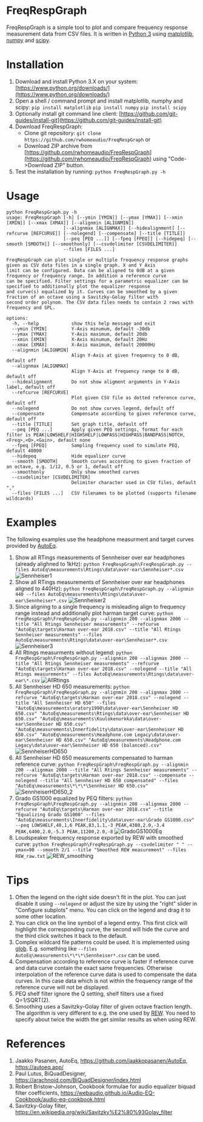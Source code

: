 # FreqRespGraph

FreqRespGraph is a simple tool to plot and compare frequency response measurement data from CSV files. It is written in [Python 3](https://www.python.org/) using [matplotlib](https://matplotlib.org/), [numpy](https://numpy.org/) and [scipy](https://scipy.org/).

# Installation
1. Download and install Python 3.X on your system: [https://www.python.org/downloads/](https://www.python.org/downloads/)
1. Open a shell / command prompt and install matplotlib, numphy and scipy: `pip install matplotlib` `pip install numpy` `pip install scipy`
1. Optionally install git command line client: [https://github.com/git-guides/install-git](https://github.com/git-guides/install-git)
1. Download FreqRespGraph:
   - Clone git repository: `git clone https://github.com/rwhomeaudio/FreqRespGraph` or
   - Download ZIP archive from [https://github.com/rwhomeaudio/FreqRespGraph](https://github.com/rwhomeaudio/FreqRespGraph) using "Code->Download ZIP" button.
1. Test the installation by running: `python FreqRespGraph.py -h`
# Usage
```
python FreqRespGraph.py -h
usage: FreqRespGraph [-h] [--ymin [YMIN]] [--ymax [YMAX]] [--xmin [XMIN]] [--xmax [XMAX]] [--alignmin [ALIGNMIN]]
                     [--alignmax [ALIGNMAX]] [--hidealignment] [--refcurve [REFCURVE]] [--nolegend] [--compensate] [--title [TITLE]]
                     [--peq [PEQ ...]] [--fpeq [FPEQ]] [--hidepeq] [--smooth [SMOOTH]] [--smoothonly] [--csvdelimiter [CSVDELIMITER]]
                     --files [FILES ...]

FreqRespGraph can plot single or multiple frequency response graphs given as CSV data files in a single graph. X and Y Axis
limit can be configured. Data can be aligned to 0dB at a given frequency or frequency range. In addition a reference curve
can be specified. Filter settings for a parametric equalizer can be specified to additionally plot the equalizer response 
and curve(s) equalized by it. Curves can be smoothed by a given fraction of an octave using a Savitzky-Golay filter with
second order polynom. The CSV data files needs to contain 2 rows with frequency and SPL.

options:
  -h, --help            show this help message and exit
  --ymin [YMIN]         Y-Axis minumum, default -30db
  --ymax [YMAX]         Y-Axis maximum, default 20db
  --xmin [XMIN]         X-Axis minumum, default 20Hz
  --xmax [XMAX]         X-Axis maximum, default 20000Hz
  --alignmin [ALIGNMIN]
                        Align Y-Axis at given frequency to 0 dB, default off
  --alignmax [ALIGNMAX]
                        Align Y-Axis at frequency range to 0 dB, default off
  --hidealignment       Do not show aligment arguments in Y-Axis label, default off
  --refcurve [REFCURVE]
                        Plot given CSV file as dotted reference curve, default off
  --nolegend            Do not show curves legend, default off
  --compensate          Compensate according to given reference curve, default off
  --title [TITLE]       Set graph title, default off
  --peq [PEQ ...]       Apply given PEQ settings, format for each filter is PEAK|LOWSHELF|HIGHSHELF|LOWPASS|HIGHPASS|BANDPASS|NOTCH,<Freq>,<Q>,<Gain>, default none
  --fpeq [FPEQ]         Sampling frequency used to simulate PEQ, default 48000
  --hidepeq             Hide equalizer curve
  --smooth [SMOOTH]     Smooth curves according to given fraction of an octave, e.g. 1/12, 0.5 or 1, default off
  --smoothonly          Only show smoothed curves
  --csvdelimiter [CSVDELIMITER]
                        Delimiter character used in CSV files, default ","
  --files [FILES ...]   CSV filenames to be plotted (supports filename wildcards)
  ```
# Examples
The following examples use the headphone measurment and target curves provided by [AutoEq](https://github.com/jaakkopasanen/AutoEq).

1. Show all RTings measurements of Sennheiser over ear headphones (already alighned to 1kHz): `python FreqRespGraph\FreqRespGraph.py --files AutoEq\measurements\Rtings\data\over-ear\Sennheiser*.csv`
![Sennheiser1](./examples/Sennheiser1.JPG)   
3. Show all RTings measurements of Sennheiser over ear headphones aligned to 440Hz): `python FreqRespGraph\FreqRespGraph.py --alignmin 440 --files AutoEq\measurements\Rtings\data\over-ear\Sennheiser*.csv`
![Sennheiser2](./examples/Sennheiser2.JPG) 
5. Since aligning to a single frequency is misleading align to frequency range instead and additionally plot harman target curve: `python FreqRespGraph\FreqRespGraph.py --alignmin 200 --alignmax 2000 --title "All Rtings Sennheiser measurements" --refcurve "AutoEq\targets\Harman over-ear 2018.csv" --title "All Rtings Sennheiser measurements" --files AutoEq\measurements\Rtings\data\over-ear\Sennheiser*.csv`
![Sennheiser3](./examples/Sennheiser3.JPG) 
7. All Rtings measurments without legend: `python FreqRespGraph\FreqRespGraph.py --alignmin 200 --alignmax 2000 --title "All Rtings Sennheiser measurements" --refcurve "AutoEq\targets\Harman over-ear 2018.csv" --nolegend --title "All Rtings measurements" --files AutoEq\measurements\Rtings\data\over-ear\*.csv`
![AllRtings](./examples/AllRtings.JPG) 
9. All Sennheiser HD 650 measurements: `python FreqRespGraph\FreqRespGraph.py --alignmin 200 --alignmax 2000 --refcurve "AutoEq\targets\Harman over-ear 2018.csv" --nolegend --title "All Sennheiser HD 650" --files "AutoEq\measurements\oratory1990\data\over-ear\Sennheiser HD 650.csv" "AutoEq\measurements\Rtings\data\over-ear\Sennheiser HD 650.csv" "AutoEq\measurements\Kuulokenurkka\data\over-ear\Sennheiser HD 650.csv" "AutoEq\measurements\Innerfidelity\data\over-ear\Sennheiser HD 650.csv" "AutoEq\measurements\Headphone.com Legacy\data\over-ear\Sennheiser HD 650.csv" "AutoEq\measurements\Headphone.com Legacy\data\over-ear\Sennheiser HD 650 (balanced).csv"`
![SennheiserHD650](./examples/SennheiserHD650.JPG)
11. All Sennheiser HD 650 measurements compensated to harman reference curve: `python FreqRespGraph\FreqRespGraph.py --alignmin 200 --alignmax 2000 --title "All Rtings Sennheiser measurements" --refcurve "AutoEq\targets\Harman over-ear 2018.csv" --compensate --nolegend --title "All Sennheiser HD 650 compensated" --files "AutoEq\measurements\*\*\*\Sennheiser HD 650.csv"`
![SennheiserHD650_2](./examples/SennheiserHD650_2.JPG)
13. Grado GS1000 equalized by PEQ filters: `python FreqRespGraph\FreqRespGraph.py --alignmin 200 --alignmax 2000 --refcurve "AutoEq\targets\Harman over-ear 2018.csv" --title "Equalizing Grado GS1000" --files "AutoEq\measurements\Innerfidelity\data\over-ear\Grado GS1000.csv" --peq LOWSHELF,40,1,6 PEAK,83,1.1,-3 PEAK,4380,2.0,-3.4 PEAK,6400,2.0,-5.3 PEAK,11200,2.0,-8`
![GradoGS1000Eq](./examples/GradoGS1000Eq.JPG)
14. Loudspeaker frequency response exported by REW with smoothed curve: `python FreqRespGraph\FreqRespGraph.py --csvdelimiter " " --ymax=90 --smooth 2/1 --title "Smoothed REW measurement" --files REW_raw.txt`
![REW_smoothing](./examples/REW_smoothing.JPG)

# Tips
1. Often the legend on the right side doesn't fit in the plot. You can just disable it using `--nolegend` or adjust the size by using the "right" slider in "Configure subplots" menu. You can click on the legend and drag it to some other location.
2. You can click on the line symbol of a legend entry. This first click will highlight the corresponding curve, the second will hide the curve and the third click switches it back to the default.
3. Complex wildcard file patterns could be used. It is implemented using [glob](https://docs.python.org/3/library/glob.html). E.g. something like `--files AutoEq\measurements\*\*\*\Sennheiser*.csv` can be used.
4. Compensation according to reference curve is faster if reference curve and data curve contain the exact same frequencies. Otherwise interpolation of the reference curve data is used to compensate the data curves. In this case data which is not within the frequency range of the reference curve will not be displayed.
5. PEQ shelf filter ignore the Q setting, shelf filters use a fixed Q=1/SQRT(2).
6. Smoothing uses a Savitzky-Golay filter of given octave fraction length. The algorithm is very different to e.g. the one used by [REW](https://www.roomeqwizard.com/help/help_en-GB/html/graph.html#top). You need to specify about twice the width the get similar results as when using REW.
  
# References
1. Jaakko Pasanen, AutoEq, https://github.com/jaakkopasanen/AutoEq, https://autoeq.app/
2. Paul Lutus, BiQuadDesigner, https://arachnoid.com/BiQuadDesigner/index.html
3. Robert Bristow-Johnson, Cookbook formulae for audio equalizer biquad filter coefficients, https://webaudio.github.io/Audio-EQ-Cookbook/audio-eq-cookbook.html
4. Savitzky-Golay filter, https://en.wikipedia.org/wiki/Savitzky%E2%80%93Golay_filter
